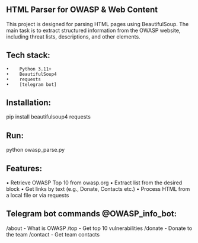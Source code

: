 ## HTML Parser for OWASP & Web Content
This project is designed for parsing HTML pages using BeautifulSoup. The main task is to extract structured information from the OWASP website, including threat lists, descriptions, and other elements.

## Tech stack:
    •    Python 3.11+
    •    BeautifulSoup4
    •    requests
    •    [telegram bot]

## Installation:
pip install beautifulsoup4 requests

## Run:
python owasp_parse.py

## Features:
•    Retrieve OWASP Top 10 from owasp.org
•    Extract  list from the desired block
•    Get links by text (e.g., Donate, Contacts etc.)
•    Process HTML from a local file or via requests

## Telegram bot commands @OWASP_info_bot:
/about - What is OWASP
/top - Get top 10 vulnerabilities
/donate - Donate to the team
/contact - Get team contacts
